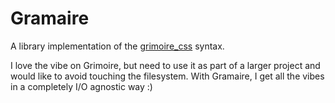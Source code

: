 # Gramaire

A library implementation of the [grimoire_css](https://github.com/persevie/grimoire-css) syntax.

I love the vibe on Grimoire, but need to use it as part of a larger project and would like to avoid touching the filesystem. With Gramaire, I get all the vibes in a completely I/O agnostic way :)
